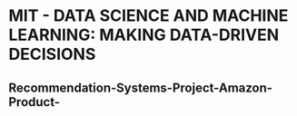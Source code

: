 # MIT - DATA SCIENCE AND MACHINE LEARNING: MAKING DATA-DRIVEN DECISIONS
## Recommendation-Systems-Project-Amazon-Product-
